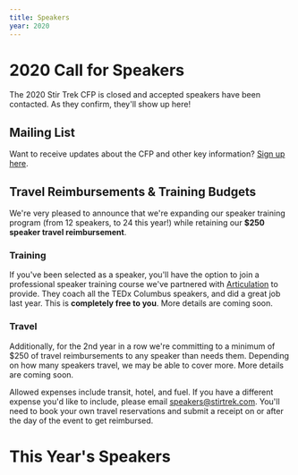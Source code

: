 ```yaml
---
title: Speakers
year: 2020
---
```


# 2020 Call for Speakers
<div class="icon-hr"></div>

The 2020 Stir Trek CFP is closed and accepted speakers have been contacted. As they confirm, they'll show up here!

## Mailing List
Want to receive updates about the CFP and other key information? [Sign up here](http://eepurl.com/deQ9An).

## Travel Reimbursements & Training Budgets
We're very pleased to announce that we're expanding our speaker training program (from 12 speakers, to 24 this year!) while retaining our **$250 speaker travel reimbursement**. 

### Training
If you've been selected as a speaker, you'll have the option to join a professional speaker training course we've partnered with [Articulation](https://www.articulationinc.com/) to provide. They coach all the TEDx Columbus speakers, and did a great job last year. This is **completely free to you**. More details are coming soon.

### Travel
Additionally, for the 2nd year in a row we're committing to a minimum of $250 of travel reimbursements to any speaker than needs them. Depending on how many speakers travel, we may be able to cover more. More details are coming soon.

Allowed expenses include transit, hotel, and fuel. If you have a different expense you'd like to include, please email speakers@stirtrek.com. You'll need to book your own travel reservations and submit a receipt on or after the day of the event to get reimbursed.

# This Year's Speakers

<div class="icon-hr"></div>
<br>